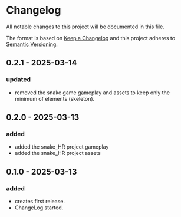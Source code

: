 # Changelog

All notable changes to this project will be documented in this file.

The format is based on [Keep a Changelog](http://keepachangelog.com/en/1.1.0/)
and this project adheres to [Semantic Versioning](http://semver.org/spec/v2.0.0.html).

## 0.2.1 - 2025-03-14

### updated

- removed the snake game gameplay and assets to keep only the minimum of elements (skeleton).

## 0.2.0 - 2025-03-13

### added

- added the snake_HR project gameplay
- added the snake_HR project assets

## 0.1.0 - 2025-03-13

### added

- creates first release.
- ChangeLog started.
